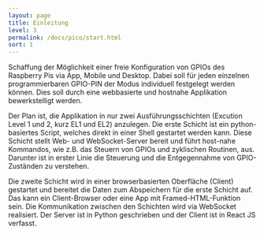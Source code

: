 ```yaml
---
layout: page
title: Einleitung
level: 3
permalink: /docs/pico/start.html
sort: 1
---
```


Schaffung der Möglichkeit einer freie Konfiguration von GPIOs des Raspberry Pis via App, Mobile und Desktop. Dabei soll für jeden einzelnen programmierbaren GPIO-PIN der Modus individuell festgelegt werden können. Dies soll durch eine webbasierte und hostnahe Applikation bewerkstelligt werden.  

Der Plan ist, die Applikation in nur zwei Ausführungsschichten (Excution Level 1 und 2, kurz EL1 und EL2) anzulegen. Die erste Schicht ist ein  python-basiertes Script, welches direkt in einer Shell gestartet werden kann. Diese Schicht stellt Web- und WebSocket-Server bereit und führt host-nahe Kommandos, wie z.B. das Steuern von GPIOs und zyklischen Routinen, aus. Darunter ist in erster Linie die Steuerung und die Entgegennahme von GPIO-Zuständen zu verstehen.

Die zweite Schicht wird in einer browserbasierten Oberfläche (Client) gestartet und bereitet die Daten zum Abspeichern für die erste Schicht auf. Das kann ein Client-Browser oder eine App mit Framed-HTML-Funktion sein. Die Kommunikation zwischen den Schichten wird via WebSocket realisiert. Der Server ist in Python geschrieben und der Client ist in React JS verfasst.
